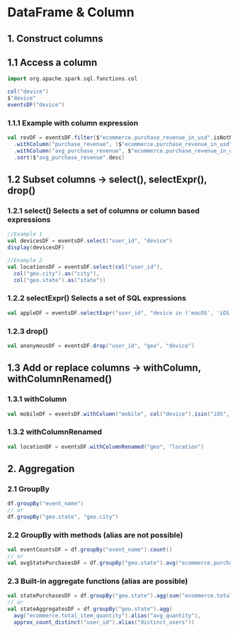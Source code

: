 
# DataFrame & Column

## 1. Construct columns

## 1.1 Access a column
```Scala
import org.apache.spark.sql.functions.col

col("device")
$"device"
eventsDF("device")
```

### 1.1.1 Example with column expression

```Scala
val revDF = eventsDF.filter($"ecommerce.purchase_revenue_in_usd".isNotNull)
  .withColumn("purchase_revenue", ($"ecommerce.purchase_revenue_in_usd" * 100).cast("int"))
  .withColumn("avg_purchase_revenue", $"ecommerce.purchase_revenue_in_usd" / $"ecommerce.total_item_quantity")
  .sort($"avg_purchase_revenue".desc)
```

## 1.2 Subset columns -> select(), selectExpr(), drop()

### 1.2.1 select() Selects a set of columns or column based expressions
```Scala
//Example 1
val devicesDF = eventsDF.select("user_id", "device")
display(devicesDF)

//Example 2
val locationsDF = eventsDF.select(col("user_id"),
  col("geo.city").as("city"),
  col("geo.state").as("state"))
```
### 1.2.2 selectExpr() Selects a set of SQL expressions

```Scala
val appleDF = eventsDF.selectExpr("user_id", "device in ('macOS', 'iOS') as apple_user")
```

### 1.2.3 drop()
```Scala
val anonymousDF = eventsDF.drop("user_id", "geo", "device")
```

## 1.3 Add or replace columns -> withColumn, withColumnRenamed()

### 1.3.1 withColumn

```Scala
val mobileDF = eventsDF.withColumn("mobile", col("device").isin("iOS", "Android"))
```
### 1.3.2 withColumnRenamed

```Scala
val locationDF = eventsDF.withColumnRenamed("geo", "location")
```

## 2. Aggregation

### 2.1 GroupBy

```Scala
df.groupBy("event_name")
// or
df.groupBy("geo.state", "geo.city")
```

### 2.2 GroupBy with methods (alias are not possible)

```Scala
val eventCountsDF = df.groupBy("event_name").count()
// or
val avgStatePurchasesDF = df.groupBy("geo.state").avg("ecommerce.purchase_revenue_in_usd")
```

### 2.3 Built-in aggregate functions (alias are possible)

```Scala
val statePurchasesDF = df.groupBy("geo.state").agg(sum("ecommerce.total_item_quantity").alias("total_purchases"))
// or
val stateAggregatesDF = df.groupBy("geo.state").agg(
  avg("ecommerce.total_item_quantity").alias("avg_quantity"),
  approx_count_distinct("user_id").alias("distinct_users"))
```



